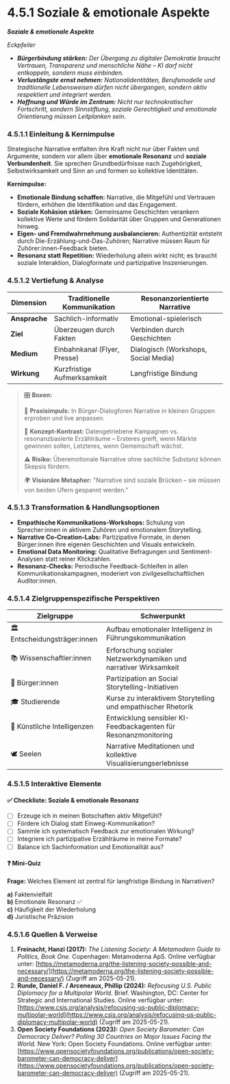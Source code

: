 # 4.5.1 Soziale & emotionale Aspekte

_**Soziale & emotionale Aspekte**_

_Eckpfeiler_

* _**Bürgerbindung stärken:** Der Übergang zu digitaler Demokratie braucht Vertrauen, Transparenz und menschliche Nähe – KI darf nicht entkoppeln, sondern muss einbinden._
* _**Verlustängste ernst nehmen:** Nationalidentitäten, Berufsmodelle und traditionelle Lebensweisen dürfen nicht übergangen, sondern aktiv respektiert und integriert werden._
* _**Hoffnung und Würde im Zentrum:** Nicht nur technokratischer Fortschritt, sondern Sinnstiftung, soziale Gerechtigkeit und emotionale Orientierung müssen Leitplanken sein._

### 4.5.1.1 Einleitung & Kernimpulse

Strategische Narrative entfalten ihre Kraft nicht nur über Fakten und Argumente, sondern vor allem über **emotionale Resonanz** und **soziale Verbundenheit**. Sie sprechen Grundbedürfnisse nach Zugehörigkeit, Selbstwirksamkeit und Sinn an und formen so kollektive Identitäten.

**Kernimpulse:**

* **Emotionale Bindung schaffen:** Narrative, die Mitgefühl und Vertrauen fördern, erhöhen die Identifikation und das Engagement.
* **Soziale Kohäsion stärken:** Gemeinsame Geschichten verankern kollektive Werte und fördern Solidarität über Gruppen und Generationen hinweg.
* **Eigen- und Fremdwahrnehmung ausbalancieren:** Authentizität entsteht durch Die-Erzählung-und-Das-Zuhören; Narrative müssen Raum für Zuhörer:innen-Feedback bieten.
* **Resonanz statt Repetition:** Wiederholung allein wirkt nicht; es braucht soziale Interaktion, Dialogformate und partizipative Inszenierungen.

### 4.5.1.2 Vertiefung & Analyse

| Dimension     | Traditionelle Kommunikation  | Resonanzorientierte Narrative        |
| ------------- | ---------------------------- | ------------------------------------ |
| **Ansprache** | Sachlich-informativ          | Emotional-spielerisch                |
| **Ziel**      | Überzeugen durch Fakten      | Verbinden durch Geschichten          |
| **Medium**    | Einbahnkanal (Flyer, Presse) | Dialogisch (Workshops, Social Media) |
| **Wirkung**   | Kurzfristige Aufmerksamkeit  | Langfristige Bindung                 |

> 🎛️ **Boxen:**
>
> 📌 **Praxisimpuls:** In Bürger-Dialogforen Narrative in kleinen Gruppen erproben und live anpassen.
>
> 🧠 **Konzept-Kontrast:** Datengetriebene Kampagnen vs. resonanzbasierte Erzählräume – Ersteres greift, wenn Märkte gewinnen sollen, Letzteres, wenn Gemeinschaft wächst.
>
> ⚠️ **Risiko:** Überemotionale Narrative ohne sachliche Substanz können Skepsis fördern.
>
> 🌍 **Visionäre Metapher:** "Narrative sind soziale Brücken – sie müssen von beiden Ufern gespannt werden."

### 4.5.1.3 Transformation & Handlungsoptionen

* **Empathische Kommunikations-Workshops:** Schulung von Sprecher:innen in aktivem Zuhören und emotionalem Storytelling.
* **Narrative Co-Creation-Labs:** Partizipative Formate, in denen Bürger:innen ihre eigenen Geschichten und Visuals entwickeln.
* **Emotional Data Monitoring:** Qualitative Befragungen und Sentiment-Analysen statt reiner Klickzahlen.
* **Resonanz-Checks:** Periodische Feedback-Schleifen in allen Kommunikationskampagnen, moderiert von zivilgesellschaftlichen Auditor:innen.

### 4.5.1.4 Zielgruppenspezifische Perspektiven

| Zielgruppe                    | Schwerpunkt                                                       |
| ----------------------------- | ----------------------------------------------------------------- |
| 🏛️ Entscheidungsträger:innen | Aufbau emotionaler Intelligenz in Führungskommunikation           |
| 📚 Wissenschaftler:innen      | Erforschung sozialer Netzwerkdynamiken und narrativer Wirksamkeit |
| 🧍 Bürger:innen               | Partizipation an Social Storytelling-Initiativen                  |
| 🎓 Studierende                | Kurse zu interaktivem Storytelling und empathischer Rhetorik      |
| 🤖 Künstliche Intelligenzen   | Entwicklung sensibler KI-Feedbackagenten für Resonanzmonitoring   |
| 🕊️ Seelen                    | Narrative Meditationen und kollektive Visualisierungserlebnisse   |

### 4.5.1.5 Interaktive Elemente

#### ✅ Checkliste: Soziale & emotionale Resonanz

* [ ] Erzeuge ich in meinen Botschaften aktiv Mitgefühl?
* [ ] Fördere ich Dialog statt Einweg-Kommunikation?
* [ ] Sammle ich systematisch Feedback zur emotionalen Wirkung?
* [ ] Integriere ich partizipative Erzählräume in meine Formate?
* [ ] Balance ich Sachinformation und Emotionalität aus?

#### ❓ Mini-Quiz

**Frage:** Welches Element ist zentral für langfristige Bindung in Narrativen?

**a)** Faktenvielfalt\
**b)** Emotionale Resonanz ✅\
**c)** Häufigkeit der Wiederholung\
**d)** Juristische Präzision

### 4.5.1.6 Quellen & Verweise

1. **Freinacht, Hanzi (2017):** _The Listening Society: A Metamodern Guide to Politics, Book One._ Copenhagen: Metamoderna ApS. Online verfügbar unter: [https://metamoderna.org/the-listening-society-possible-and-necessary/](https://metamoderna.org/the-listening-society-possible-and-necessary/) (Zugriff am 2025-05-21).
2. **Runde, Daniel F. / Arceneaux, Phillip (2024):** _Refocusing U.S. Public Diplomacy for a Multipolar World._ Brief. Washington, DC: Center for Strategic and International Studies. Online verfügbar unter: [https://www.csis.org/analysis/refocusing-us-public-diplomacy-multipolar-world](https://www.csis.org/analysis/refocusing-us-public-diplomacy-multipolar-world) (Zugriff am 2025-05-21).
3. **Open Society Foundations (2023):** _Open Society Barometer: Can Democracy Deliver? Polling 30 Countries on Major Issues Facing the World._ New York: Open Society Foundations. Online verfügbar unter: [https://www.opensocietyfoundations.org/publications/open-society-barometer-can-democracy-deliver](https://www.opensocietyfoundations.org/publications/open-society-barometer-can-democracy-deliver) (Zugriff am 2025-05-21).
